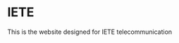 

# IETE


This is the website designed for IETE telecommunication 











































